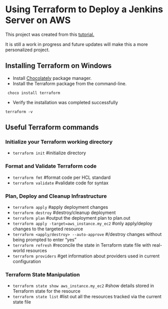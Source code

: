 # Using Terraform to Deploy a Jenkins Server on AWS 

This project was created from this [tutorial.](https://www.freecodecamp.org/news/learn-terraform-by-deploying-jenkins-server-on-aws/)

It is still a work in progress and future updates will make this a more personalized project.

## Installing Terraform on Windows
* Install [Chocolately](https://chocolatey.org/install#individual) package manager.
* Install the Terraform package from the command-line.
```properties
 choco install terraform
```
* Verify the installation was completed successfully
```properties
terraform -v
```

## Useful Terraform commands
### Initialize your Terraform working directory
- ```terraform init``` #initialize directory

### Format and Validate Terraform code
- ```terraform fmt``` #format code per HCL standard
- ```terraform validate``` #validate code for syntax

### Plan, Deploy and Cleanup Infrastructure
- ```terraform apply``` #apply deployment changes 
- ```terraform destroy``` #destroy/cleanup deployment
- ```terraform plan``` #output the deployment plan to plan.out
- ```terraform apply -target=aws_instance.my_ec2``` #only apply/deploy changes to the targeted resource
- ```terraform <apply/destroy> --auto-approve``` #/destroy changes without being prompted to enter “yes”
- ```terraform refresh``` #reconcile the state in Terraform state file with real-world resources
- ```terraform providers``` #get information about providers used in current configuration

### Terraform State Manipulation
- ```terraform state show aws_instance.my_ec2``` #show details stored in Terraform state for the resource
- ```terraform state list``` #list out all the resources tracked via the current state file